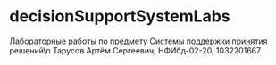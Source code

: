 # decisionSupportSystemLabs
Лабораторные работы по предмету Системы поддержки принятия решений\n
Тарусов Артём Сергеевич, НФИбд-02-20, 1032201667
